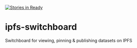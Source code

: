 [![Stories in Ready](https://badge.waffle.io/CodeForPhilly/ipfs-switchboard.png?label=ready&title=Ready)](https://waffle.io/CodeForPhilly/ipfs-switchboard)
# ipfs-switchboard
Switchboard for viewing, pinning &amp; publishing datasets on IPFS 
